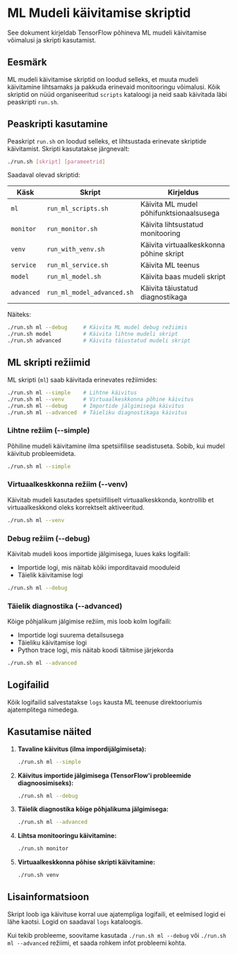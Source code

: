 # ML Mudeli käivitamise skriptid

See dokument kirjeldab TensorFlow põhineva ML mudeli käivitamise võimalusi ja skripti kasutamist.

## Eesmärk

ML mudeli käivitamise skriptid on loodud selleks, et muuta mudeli käivitamine lihtsamaks ja pakkuda erinevaid monitooringu võimalusi. Kõik skriptid on nüüd organiseeritud `scripts` kataloogi ja neid saab käivitada läbi peaskripti `run.sh`.

## Peaskripti kasutamine

Peaskript `run.sh` on loodud selleks, et lihtsustada erinevate skriptide käivitamist. Skripti kasutatakse järgnevalt:

```bash
./run.sh [skript] [parameetrid]
```

Saadaval olevad skriptid:

| Käsk | Skript | Kirjeldus |
|------|--------|-----------|
| `ml` | `run_ml_scripts.sh` | Käivita ML mudel põhifunktsionaalsusega |
| `monitor` | `run_monitor.sh` | Käivita lihtsustatud monitooring |
| `venv` | `run_with_venv.sh` | Käivita virtuaalkeskkonna põhine skript |
| `service` | `run_ml_service.sh` | Käivita ML teenus |
| `model` | `run_ml_model.sh` | Käivita baas mudeli skript |
| `advanced` | `run_ml_model_advanced.sh` | Käivita täiustatud diagnostikaga |

Näiteks:
```bash
./run.sh ml --debug     # Käivita ML mudel debug režiimis
./run.sh model          # Käivita lihtne mudeli skript
./run.sh advanced       # Käivita täiustatud mudeli skript
```

## ML skripti režiimid

ML skripti (`ml`) saab käivitada erinevates režiimides:

```bash
./run.sh ml --simple    # Lihtne käivitus
./run.sh ml --venv      # Virtuaalkeskkonna põhine käivitus
./run.sh ml --debug     # Importide jälgimisega käivitus
./run.sh ml --advanced  # Täieliku diagnostikaga käivitus
```

### Lihtne režiim (--simple)

Põhiline mudeli käivitamine ilma spetsiifilise seadistuseta. Sobib, kui mudel käivitub probleemideta.

```bash
./run.sh ml --simple
```

### Virtuaalkeskkonna režiim (--venv)

Käivitab mudeli kasutades spetsiifiliselt virtuaalkeskkonda, kontrollib et virtuaalkeskkond oleks korrektselt aktiveeritud.

```bash
./run.sh ml --venv
```

### Debug režiim (--debug)

Käivitab mudeli koos importide jälgimisega, luues kaks logifaili:
- Importide logi, mis näitab kõiki imporditavaid mooduleid
- Täielik käivitamise logi

```bash
./run.sh ml --debug
```

### Täielik diagnostika (--advanced)

Kõige põhjalikum jälgimise režiim, mis loob kolm logifaili:
- Importide logi suurema detailsusega
- Täieliku käivitamise logi
- Python trace logi, mis näitab koodi täitmise järjekorda

```bash
./run.sh ml --advanced
```

## Logifailid

Kõik logifailid salvestatakse `logs` kausta ML teenuse direktooriumis ajatemplitega nimedega.

## Kasutamise näited

1. **Tavaline käivitus (ilma impordijälgimiseta):**
   ```bash
   ./run.sh ml --simple
   ```

2. **Käivitus importide jälgimisega (TensorFlow'i probleemide diagnoosimiseks):**
   ```bash
   ./run.sh ml --debug
   ```

3. **Täielik diagnostika kõige põhjalikuma jälgimisega:**
   ```bash
   ./run.sh ml --advanced
   ```

4. **Lihtsa monitooringu käivitamine:**
   ```bash
   ./run.sh monitor
   ```

5. **Virtuaalkeskkonna põhise skripti käivitamine:**
   ```bash
   ./run.sh venv
   ```

## Lisainformatsioon

Skript loob iga käivituse korral uue ajatempliga logifaili, et eelmised logid ei lähe kaotsi. Logid on saadaval `logs` kataloogis.

Kui tekib probleeme, soovitame kasutada `./run.sh ml --debug` või `./run.sh ml --advanced` režiimi, et saada rohkem infot probleemi kohta. 